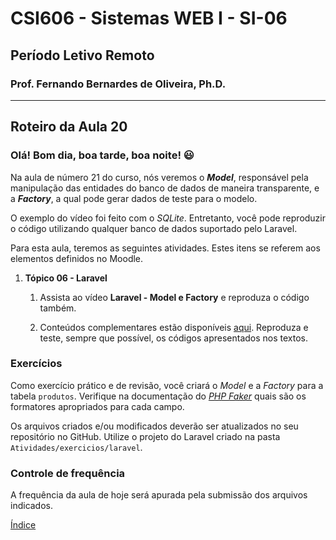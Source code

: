 # CSI606 - Sistemas WEB I - SI-06
## Período Letivo Remoto
### Prof. Fernando Bernardes de Oliveira, Ph.D.

---

## Roteiro da Aula 20

### Olá! Bom dia, boa tarde, boa noite! :smiley:  

Na aula de número 21 do curso, nós veremos o ***Model***, responsável pela manipulação das entidades do banco de dados de maneira transparente, e a ***Factory***, a qual pode gerar dados de teste para o modelo. 

O exemplo do vídeo foi feito com o *SQLite*. Entretanto, você pode reproduzir o código utilizando qualquer banco de dados suportado
pelo Laravel.

Para esta aula, teremos as seguintes atividades. Estes itens se referem aos elementos definidos no Moodle.

1.  **Tópico 06 - Laravel**

    1.  Assista ao vídeo **Laravel - Model e Factory** e reproduza o código também. 

    2.  Conteúdos complementares estão disponíveis [aqui](../../Lectures/laravel.md). Reproduza e teste, sempre que possível, os códigos apresentados nos textos.

### Exercícios

Como exercício prático e de revisão, você criará o *Model* e a *Factory* para a tabela `produtos`. Verifique na documentação do [*PHP Faker*](https://fakerphp.github.io/) quais são os formatores apropriados para cada campo.

Os arquivos criados e/ou modificados deverão ser atualizados no seu repositório no GitHub. Utilize o projeto do Laravel criado na pasta `Atividades/exercicios/laravel`.

### Controle de frequência

A frequência da aula de hoje será apurada pela submissão dos arquivos indicados.  

[Índice](../README.md#índice)  
